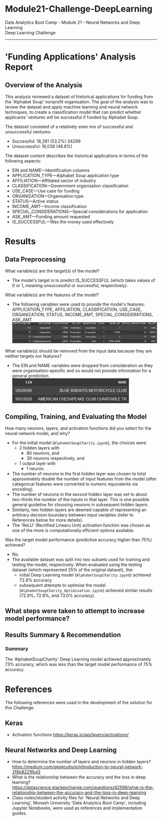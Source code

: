 # Module21-Challenge-DeepLearning

Data Analytics Boot Camp - Module 21 - Neural Networks and Deep Learning \
Deep Learning Challenge

---

# 'Funding Applications' Analysis Report

## Overview of the Analysis

 This analysis reviewed a dataset of historical applications for funding from the 'Alphabet Soup' nonprofit organisation. The goal of the analysis was to review the dataset and apply machine learning and neural network techniques, to create a classification model that can predict whether applicants' ventures will be successful if funded by Alphabet Soup.

 The dataset consisted of a relatively even mix of successful and unsuccessful ventures:
 - Successful: 18,261 (53.2%) 34299
 - Unsuccessful: 16,038 (46.8%)

 The dataset content describes the historical applications in terms of the following aspects:
- EIN and NAME—Identification columns
- APPLICATION_TYPE—Alphabet Soup application type
- AFFILIATION—Affiliated sector of industry
- CLASSIFICATION—Government organisation classification
- USE_CASE—Use case for funding
- ORGANIZATION—Organisation type
- STATUS—Active status
- INCOME_AMT—Income classification
- SPECIAL_CONSIDERATIONS—Special considerations for application
- ASK_AMT—Funding amount requested
- IS_SUCCESSFUL—Was the money used effectively


# Results

## Data Preprocessing

What variable(s) are the target(s) of the model?
- The model's target is to predict IS_SUCCESSFUL (which takes values of 0 or 1, meaning unsuccessful or successful, respectively).

What variable(s) are the features of the model?

- The following variables were used to provide the model's features: APPLICATION_TYPE, AFFILIATION, CLASSIFICATION, USE_CASE, ORGANIZATION, STATUS, INCOME_AMT, SPECIAL_CONSIDERATIONS, ASK_AMT
![Variable used as the model's features](image-1.png)

What variable(s) should be removed from the input data because they are neither targets nor features?
- The EIN and NAME variables were dropped from consideration as they were organisation-specific and so would not provide information for a general prediction.
![EIN and NAME variables were dropped](image.png)

## Compiling, Training, and Evaluating the Model

How many neurons, layers, and activation functions did you select for the neural network model, and why?
- For the initial model (``AlphabetSoupCharity.ipynb``), the choices were:
    - 2 hidden layers with
        - 80 neurons, and
        - 30 neurons respectively, and
    - 1 output layer with
        - 1 neuron.
- The number of neurons in the first hidden layer was chosen to total approximately double the number of input features from the model (after categorical features were converted to numeric equivalents via encoding).
- The number of neurons in the second hidden layer was set to about two-thirds the number of the inputs to that layer. This is one possible general guideline for choosing neurons in subsequent hidden layers.
- Similarly, two hidden layers are deemed capable of representing an arbitrary decision boundary between input variables (refer to References below for more details).
- The 'ReLU' (Rectified Linearu Unit) activation function was chosen as one of the more is computationally efficient options available.


Was the target model performance (predictive accuracy higher than 75%) achieved?
- No.
- The available dataset was split into two subsets used for training and testing the model, respectively. When evaluated using the testing dataset (which represented 25% of the original dataset), the:
    - initial Deep Learning model (``AlphabetSoupCharity.ipynb``) achieved 72.9% accuracy
    - subsequent attempts to optimise the model (``AlphabetSoupCharity_Optimisation.ipynb``) achieved similar results (72.9%, 72.9%, and 73.0% accuracy).

What steps were taken to attempt to increase model performance?
- 

## Results Summary & Recommendation

### Summary

The 'AlphabetSoupCharity' Deep Learning model achieved approximately 73% accuracy, which was less than the target model performance of 75% accuracy.



# References

The following references were used in the development of the solution for this Challenge.

## Keras
- Activation functions https://keras.io/api/layers/activations/

## Neural Networks and Deep Learning
- How to determine the number of layers and neurons in hidden layers? https://medium.com/geekculture/introduction-to-neural-network-2f8b8221fbd3
- What is the relationship between the accuracy and the loss in deep learning? https://datascience.stackexchange.com/questions/42599/what-is-the-relationship-between-the-accuracy-and-the-loss-in-deep-learning
- Class notes/student activity files for 'Neural Networks and Deep Learning', Monash University 'Data Analytics Boot Camp', including Jupyter Notebooks, were used as references and implementation guides.